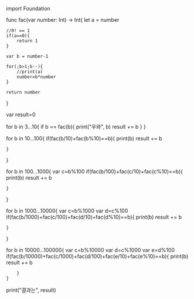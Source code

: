 import Foundation

func fac(var number: Int) -> Int{
    let a = number
    
    //0! == 1
    if(a==0){
        return 1
    }
    
    var b = number-1
    
    for(;b>1;b--){
        //print(a)
        number=b*number
    }
    
    return number
}

var result=0

for b in 3...10{
    if b == fac(b){
        print("우와", b)
        result += b
    }
}

for b in 10...100{
    if(fac(b/10)+fac(b%10)==b){
        print(b)
        result += b

    }
}

for b in 100...1000{
    var c=b%100
    if(fac(b/100)+fac(c/10)+fac(c%10)==b){
        print(b)
        result += b

    }
}

for b in 1000...10000{
    var c=b%1000
    var d=c%100
    if(fac(b/1000)+fac(c/100)+fac(d/10)+fac(d%10)==b){
        print(b)
        result += b

    }
}
    
for b in 10000...100000{
        var c=b%10000
        var d=c%1000
        var e=d%100
        if(fac(b/10000)+fac(c/1000)+fac(d/100)+fac(e/10)+fac(e%10)==b){
            print(b)
            result += b

        }
    }

 print("결과는", result)
